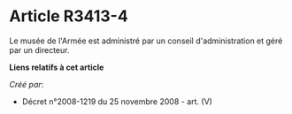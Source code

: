 # Article R3413-4

Le musée de l'Armée est administré par un conseil d'administration et géré par un directeur.

**Liens relatifs à cet article**

_Créé par_:

  - Décret n°2008-1219 du 25 novembre 2008 - art. (V)
